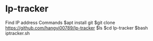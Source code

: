 # Ip-tracker
Find IP address
Commands
$apt install git
$git clone https://github.com/hangyi00789/Ip-tracker
$ls
$cd Ip-tracker
$bash iptracker.sh
